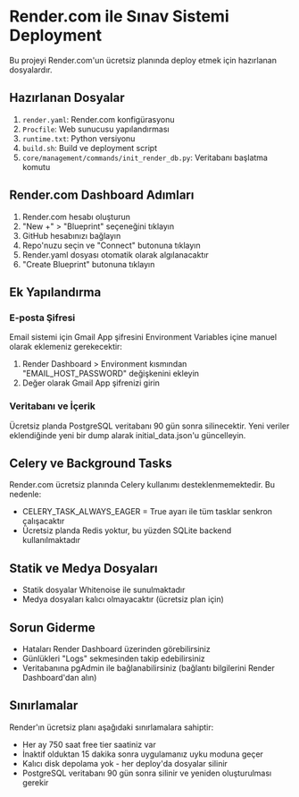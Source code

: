# Render.com ile Sınav Sistemi Deployment

Bu projeyi Render.com'un ücretsiz planında deploy etmek için hazırlanan dosyalardır.

## Hazırlanan Dosyalar

1. `render.yaml`: Render.com konfigürasyonu
2. `Procfile`: Web sunucusu yapılandırması
3. `runtime.txt`: Python versiyonu
4. `build.sh`: Build ve deployment script
5. `core/management/commands/init_render_db.py`: Veritabanı başlatma komutu

## Render.com Dashboard Adımları

1. Render.com hesabı oluşturun
2. "New +" > "Blueprint" seçeneğini tıklayın
3. GitHub hesabınızı bağlayın
4. Repo'nuzu seçin ve "Connect" butonuna tıklayın
5. Render.yaml dosyası otomatik olarak algılanacaktır
6. "Create Blueprint" butonuna tıklayın

## Ek Yapılandırma

### E-posta Şifresi

Email sistemi için Gmail App şifresini Environment Variables içine manuel olarak eklemeniz gerekecektir:

1. Render Dashboard > Environment kısmından "EMAIL_HOST_PASSWORD" değişkenini ekleyin
2. Değer olarak Gmail App şifrenizi girin

### Veritabanı ve İçerik

Ücretsiz planda PostgreSQL veritabanı 90 gün sonra silinecektir.
Yeni veriler eklendiğinde yeni bir dump alarak initial_data.json'u güncelleyin.

## Celery ve Background Tasks

Render.com ücretsiz planında Celery kullanımı desteklenmemektedir. Bu nedenle:

- CELERY_TASK_ALWAYS_EAGER = True ayarı ile tüm tasklar senkron çalışacaktır
- Ücretsiz planda Redis yoktur, bu yüzden SQLite backend kullanılmaktadır

## Statik ve Medya Dosyaları

- Statik dosyalar Whitenoise ile sunulmaktadır
- Medya dosyaları kalıcı olmayacaktır (ücretsiz plan için)

## Sorun Giderme

- Hataları Render Dashboard üzerinden görebilirsiniz
- Günlükleri "Logs" sekmesinden takip edebilirsiniz
- Veritabanına pgAdmin ile bağlanabilirsiniz (bağlantı bilgilerini Render Dashboard'dan alın)

## Sınırlamalar

Render'ın ücretsiz planı aşağıdaki sınırlamalara sahiptir:
- Her ay 750 saat free tier saatiniz var
- İnaktif olduktan 15 dakika sonra uygulamanız uyku moduna geçer
- Kalıcı disk depolama yok - her deploy'da dosyalar silinir
- PostgreSQL veritabanı 90 gün sonra silinir ve yeniden oluşturulması gerekir 